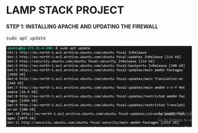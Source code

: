 # LAMP STACK PROJECT

**STEP 1:  INSTALLING APACHE AND UPDATING THE FIREWALL**

`sudo apt update`

![update](./image/Update.png)